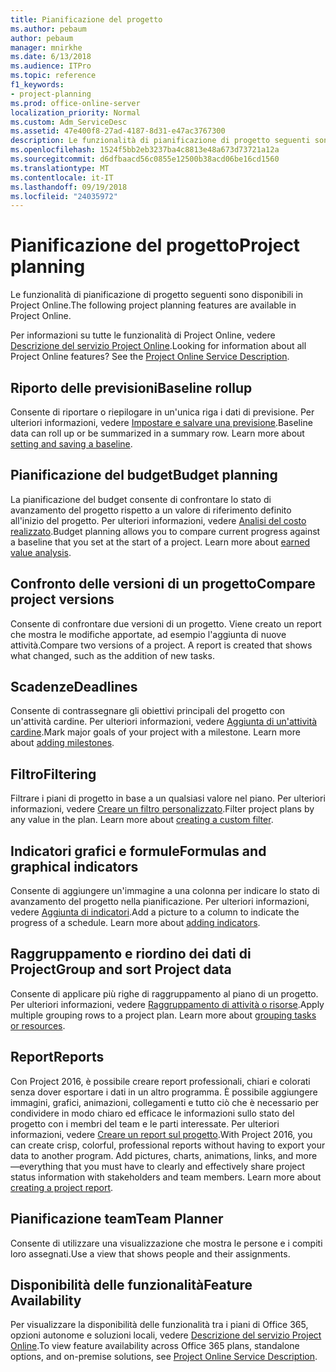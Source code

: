 ```yaml
---
title: Pianificazione del progetto
ms.author: pebaum
author: pebaum
manager: mnirkhe
ms.date: 6/13/2018
ms.audience: ITPro
ms.topic: reference
f1_keywords:
- project-planning
ms.prod: office-online-server
localization_priority: Normal
ms.custom: Adm_ServiceDesc
ms.assetid: 47e400f8-27ad-4187-8d31-e47ac3767300
description: Le funzionalità di pianificazione di progetto seguenti sono disponibili in Project Online.
ms.openlocfilehash: 1524f5bb2eb3237ba4c8813e48a673d73721a12a
ms.sourcegitcommit: d6dfbaacd56c0855e12500b38acd06be16cd1560
ms.translationtype: MT
ms.contentlocale: it-IT
ms.lasthandoff: 09/19/2018
ms.locfileid: "24035972"
---
```

# <a name="project-planning"></a><span data-ttu-id="67451-103">Pianificazione del progetto</span><span class="sxs-lookup"><span data-stu-id="67451-103">Project planning</span></span>

<span data-ttu-id="67451-104">Le funzionalità di pianificazione di progetto seguenti sono disponibili in Project Online.</span><span class="sxs-lookup"><span data-stu-id="67451-104">The following project planning features are available in Project Online.</span></span>
  
<span data-ttu-id="67451-p101">Per informazioni su tutte le funzionalità di Project Online, vedere [Descrizione del servizio Project Online](project-online-service-description.md).</span><span class="sxs-lookup"><span data-stu-id="67451-p101">Looking for information about all Project Online features? See the [Project Online Service Description](project-online-service-description.md).</span></span>
  
## <a name="baseline-rollup"></a><span data-ttu-id="67451-107">Riporto delle previsioni</span><span class="sxs-lookup"><span data-stu-id="67451-107">Baseline rollup</span></span>
<span data-ttu-id="67451-108"><a name="bkmk_Baselinerollup"> </a></span><span class="sxs-lookup"><span data-stu-id="67451-108"></span></span>

<span data-ttu-id="67451-p102">Consente di riportare o riepilogare in un'unica riga i dati di previsione. Per ulteriori informazioni, vedere [Impostare e salvare una previsione](https://go.microsoft.com/fwlink/p/?LinkId=271346).</span><span class="sxs-lookup"><span data-stu-id="67451-p102">Baseline data can roll up or be summarized in a summary row. Learn more about [setting and saving a baseline](https://go.microsoft.com/fwlink/p/?LinkId=271346).</span></span>
  
## <a name="budget-planning"></a><span data-ttu-id="67451-111">Pianificazione del budget</span><span class="sxs-lookup"><span data-stu-id="67451-111">Budget planning</span></span>
<span data-ttu-id="67451-112"><a name="bkmk_Budgetplanning"> </a></span><span class="sxs-lookup"><span data-stu-id="67451-112"></span></span>

<span data-ttu-id="67451-p103">La pianificazione del budget consente di confrontare lo stato di avanzamento del progetto rispetto a un valore di riferimento definito all'inizio del progetto. Per ulteriori informazioni, vedere [Analisi del costo realizzato](https://go.microsoft.com/fwlink/p/?LinkId=271336).</span><span class="sxs-lookup"><span data-stu-id="67451-p103">Budget planning allows you to compare current progress against a baseline that you set at the start of a project. Learn more about [earned value analysis](https://go.microsoft.com/fwlink/p/?LinkId=271336).</span></span>
  
## <a name="compare-project-versions"></a><span data-ttu-id="67451-115">Confronto delle versioni di un progetto</span><span class="sxs-lookup"><span data-stu-id="67451-115">Compare project versions</span></span>
<span data-ttu-id="67451-116"><a name="bkmk_Compareprojectversions"> </a></span><span class="sxs-lookup"><span data-stu-id="67451-116"></span></span>

<span data-ttu-id="67451-p104">Consente di confrontare due versioni di un progetto. Viene creato un report che mostra le modifiche apportate, ad esempio l'aggiunta di nuove attività.</span><span class="sxs-lookup"><span data-stu-id="67451-p104">Compare two versions of a project. A report is created that shows what changed, such as the addition of new tasks.</span></span>
  
## <a name="deadlines"></a><span data-ttu-id="67451-119">Scadenze</span><span class="sxs-lookup"><span data-stu-id="67451-119">Deadlines</span></span>
<span data-ttu-id="67451-120"><a name="bkmk_Deadlines"> </a></span><span class="sxs-lookup"><span data-stu-id="67451-120"></span></span>

<span data-ttu-id="67451-p105">Consente di contrassegnare gli obiettivi principali del progetto con un'attività cardine. Per ulteriori informazioni, vedere [Aggiunta di un'attività cardine](https://go.microsoft.com/fwlink/p/?LinkId=271339).</span><span class="sxs-lookup"><span data-stu-id="67451-p105">Mark major goals of your project with a milestone. Learn more about [adding milestones](https://go.microsoft.com/fwlink/p/?LinkId=271339).</span></span>
  
## <a name="filtering"></a><span data-ttu-id="67451-123">Filtro</span><span class="sxs-lookup"><span data-stu-id="67451-123">Filtering</span></span>
<span data-ttu-id="67451-124"><a name="bkmk_Filtering"> </a></span><span class="sxs-lookup"><span data-stu-id="67451-124"></span></span>

<span data-ttu-id="67451-p106">Filtrare i piani di progetto in base a un qualsiasi valore nel piano. Per ulteriori informazioni, vedere [Creare un filtro personalizzato](https://go.microsoft.com/fwlink/p/?LinkId=271341).</span><span class="sxs-lookup"><span data-stu-id="67451-p106">Filter project plans by any value in the plan. Learn more about [creating a custom filter](https://go.microsoft.com/fwlink/p/?LinkId=271341).</span></span>
  
## <a name="formulas-and-graphical-indicators"></a><span data-ttu-id="67451-127">Indicatori grafici e formule</span><span class="sxs-lookup"><span data-stu-id="67451-127">Formulas and graphical indicators</span></span>
<span data-ttu-id="67451-128"><a name="bkmk_Formulasandgraphicalindicators"> </a></span><span class="sxs-lookup"><span data-stu-id="67451-128"></span></span>

<span data-ttu-id="67451-p107">Consente di aggiungere un'immagine a una colonna per indicare lo stato di avanzamento del progetto nella pianificazione. Per ulteriori informazioni, vedere [Aggiunta di indicatori](https://go.microsoft.com/fwlink/p/?LinkId=271340).</span><span class="sxs-lookup"><span data-stu-id="67451-p107">Add a picture to a column to indicate the progress of a schedule. Learn more about [adding indicators](https://go.microsoft.com/fwlink/p/?LinkId=271340).</span></span>
  
## <a name="group-and-sort-project-data"></a><span data-ttu-id="67451-131">Raggruppamento e riordino dei dati di Project</span><span class="sxs-lookup"><span data-stu-id="67451-131">Group and sort Project data</span></span>
<span data-ttu-id="67451-132"><a name="bkmk_GroupandsortProjectdata"> </a></span><span class="sxs-lookup"><span data-stu-id="67451-132"></span></span>

<span data-ttu-id="67451-p108">Consente di applicare più righe di raggruppamento al piano di un progetto. Per ulteriori informazioni, vedere [Raggruppamento di attività o risorse](https://go.microsoft.com/fwlink/p/?LinkId=271326).</span><span class="sxs-lookup"><span data-stu-id="67451-p108">Apply multiple grouping rows to a project plan. Learn more about [grouping tasks or resources](https://go.microsoft.com/fwlink/p/?LinkId=271326).</span></span>
  
## <a name="reports"></a><span data-ttu-id="67451-135">Report</span><span class="sxs-lookup"><span data-stu-id="67451-135">Reports</span></span>
<span data-ttu-id="67451-136"><a name="bkmk_Reports"> </a></span><span class="sxs-lookup"><span data-stu-id="67451-136"></span></span>

<span data-ttu-id="67451-p109">Con Project 2016, è possibile creare report professionali, chiari e colorati senza dover esportare i dati in un altro programma. È possibile aggiungere immagini, grafici, animazioni, collegamenti e tutto ciò che è necessario per condividere in modo chiaro ed efficace le informazioni sullo stato del progetto con i membri del team e le parti interessate. Per ulteriori informazioni, vedere [Creare un report sul progetto](https://go.microsoft.com/fwlink/p/?LinkId=271349).</span><span class="sxs-lookup"><span data-stu-id="67451-p109">With Project 2016, you can create crisp, colorful, professional reports without having to export your data to another program. Add pictures, charts, animations, links, and more—everything that you must have to clearly and effectively share project status information with stakeholders and team members. Learn more about [creating a project report](https://go.microsoft.com/fwlink/p/?LinkId=271349).</span></span>
  
## <a name="team-planner"></a><span data-ttu-id="67451-140">Pianificazione team</span><span class="sxs-lookup"><span data-stu-id="67451-140">Team Planner</span></span>
<span data-ttu-id="67451-141"><a name="bkmk_TeamPlanner"> </a></span><span class="sxs-lookup"><span data-stu-id="67451-141"></span></span>

<span data-ttu-id="67451-142">Consente di utilizzare una visualizzazione che mostra le persone e i compiti loro assegnati.</span><span class="sxs-lookup"><span data-stu-id="67451-142">Use a view that shows people and their assignments.</span></span> 
  
## <a name="feature-availability"></a><span data-ttu-id="67451-143">Disponibilità delle funzionalità</span><span class="sxs-lookup"><span data-stu-id="67451-143">Feature Availability</span></span>
<span data-ttu-id="67451-144"><a name="bkmk_TeamPlanner"> </a></span><span class="sxs-lookup"><span data-stu-id="67451-144"></span></span>

<span data-ttu-id="67451-145">Per visualizzare la disponibilità delle funzionalità tra i piani di Office 365, opzioni autonome e soluzioni locali, vedere [Descrizione del servizio Project Online](project-online-service-description.md).</span><span class="sxs-lookup"><span data-stu-id="67451-145">To view feature availability across Office 365 plans, standalone options, and on-premise solutions, see [Project Online Service Description](project-online-service-description.md).</span></span>
  

